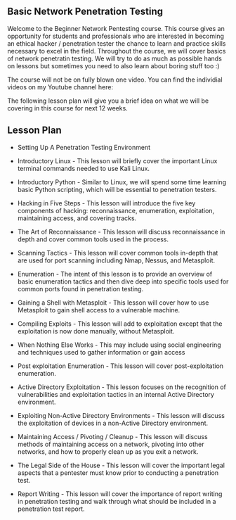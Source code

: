 ## Basic Network Penetration Testing ##
Welcome to the Beginner Network Pentesting course. This course gives an opportunity for students and professionals who are interested in becoming an ethical hacker / penetration tester the chance to learn and practice skills necessary to excel in the field. Throughout the course, we will cover basics of network penetratin testing. We will try to do as much as possible hands on lessons but sometimes you need to also learn about boring stuff too :)

The course will not be on fully blown one video. You can find the individial videos on my Youtube channel here:

The following lesson plan will give you a brief idea on what we will be covering in this course for next 12 weeks.

## Lesson Plan

- Setting Up A Penetration Testing Environment 

- Introductory Linux - This lesson will briefly cover the important Linux terminal commands needed to use Kali Linux. 

- Introductory Python - Similar to Linux, we will spend some time learning basic Python scripting, which will be essential to penetration testers.

- Hacking in Five Steps - This lesson will introduce the five key components of hacking: reconnaissance, enumeration, exploitation, maintaining access, and covering tracks. 

- The Art of Reconnaissance - This lesson will discuss reconnaissance in depth and cover common tools used in the process. 

- Scanning Tactics - This lesson will cover common tools in-depth that are used for port scanning including Nmap, Nessus, and Metasploit. 
- Enumeration  - The intent of this lesson is to provide an overview of basic enumeration tactics and then dive deep into specific tools used for common ports found in penetration testing. 

- Gaining a Shell with Metasploit - This lesson will cover how to use Metasploit to gain shell access to a vulnerable machine. 

- Compiling Exploits - This lesson will add to exploitation except that the exploitation is now done manually, without Metasploit. 

- When Nothing Else Works - This may include using social engineering and techniques used to gather information or gain access

- Post exploitation Enumeration - This lesson will cover post-exploitation enumeration. 

- Active Directory Exploitation - This lesson focuses on the recognition of vulnerabilities and exploitation tactics in an internal Active Directory environment. 
- Exploiting Non-Active Directory Environments - This lesson will discuss the exploitation of devices in a non-Active Directory environment. 
- Maintaining Access / Pivoting / Cleanup - This lesson will discuss methods of maintaining access on a network, pivoting into other networks, and how to properly clean up as you exit a network.

- The Legal Side of the House - This lesson will cover the important legal aspects that a pentester must know prior to conducting a penetration test. 
- Report Writing - This lesson will cover the importance of report writing in penetration testing and walk through what should be included in a penetration test report.
